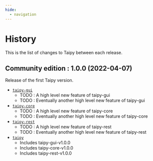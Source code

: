 ```yaml
---
hide:
  - navigation
---
```


# History

This is the list of changes to Taipy between each release.

## Community edition : 1.0.0 (2022-04-07)

Release of the first Taipy version.

- [`taipy-gui`](https://pypi.org/project/taipy-gui/1.0.0/)
  - TODO : A high level new feature of taipy-gui
  - TODO : Eventually another high level new feature of taipy-gui
- [`taipy-core`](https://pypi.org/project/taipy-core/1.0.0/)
  - TODO : A high level new feature of taipy-core
  - TODO : Eventually another high level new feature of taipy-core
- [`taipy-rest`](https://pypi.org/project/taipy-rest/1.0.0/)
  - TODO : A high level new feature of taipy-rest
  - TODO : Eventually another high level new feature of taipy-rest
- [`taipy`](https://pypi.org/project/taipy/1.0.0/)
  - Includes taipy-gui-v1.0.0
  - Includes taipy-core-v1.0.0
  - Includes taipy-rest-v1.0.0


